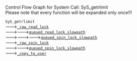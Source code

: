 Control Flow Graph for System Call: SyS_getrlimit  
Please note that every function will be expanded only once!!! 

`SyS_getrlimit`  
--->[`_raw_read_lock`](https://elixir.bootlin.com/linux/v4.14.62/ident/_raw_read_lock)  
--->--->[`queued_read_lock_slowpath`](https://elixir.bootlin.com/linux/v4.14.62/ident/queued_read_lock_slowpath)  
--->--->--->[`queued_spin_lock_slowpath`](https://elixir.bootlin.com/linux/v4.14.62/ident/queued_spin_lock_slowpath)  
--->[`_raw_spin_lock`](https://elixir.bootlin.com/linux/v4.14.62/ident/_raw_spin_lock)  
--->--->[`queued_spin_lock_slowpath`](https://elixir.bootlin.com/linux/v4.14.62/ident/queued_spin_lock_slowpath)  
--->[`_copy_to_user`](https://elixir.bootlin.com/linux/v4.14.62/ident/_copy_to_user)  
